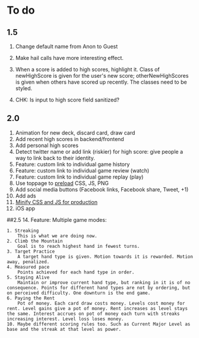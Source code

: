 # To do

## 1.5

1. Change default name from Anon to Guest

2. Make hail calls have more interesting effect.

3. When a score is added to high scores, highlight it. Class of newHighScore is given for the user's new score; otherNewHighScores is given when others have scored up recently. The classes need to be styled.

3. CHK: Is input to high score field sanitized?

## 2.0

1. Animation for new deck, discard card, draw card
9. Add recent high scores in backend/frontend
10. Add personal high scores
11. Detect twitter name or add link (riskier) for high score: give people a way to link back to their identity.
13. Feature: custom link to individual game history
14. Feature: custom link to individual game review (watch)
15. Feature: custom link to individual game replay (play)
5. Use toppage to [preload](http://stackoverflow.com/questions/1059793/pre-loading-external-files-css-javascript-for-other-pages) CSS, JS, PNG
4. Add social media buttons (Facebook links, Facebook share, Tweet, +1)
5. Add ads
16. [Minify CSS and JS for production](http://developer.yahoo.com/yui/compressor/)
17. iOS app


##2.5
14. Feature: Multiple game modes:

	1. Streaking
		This is what we are doing now.
	2. Climb the Mountain
		Goal is to reach highest hand in fewest turns.
	3. Target Practice
		A target hand type is given. Motion towards it is rewarded. Motion away, penalized.
	4. Measured pace
		Points achieved for each hand type in order. 
	5. Staying Alive
		Maintain or improve current hand type, but ranking in it is of no consequence. Points for different hand types are not by ordering, but on perceived difficulty. One downturn is the end game.
	6. Paying the Rent	
		Pot of money. Each card draw costs money. Levels cost money for rent. Level gains give a pot of money. Rent increases as level stays the same. Interest accrues on pot of money each turn with streaks increasing interest. Level loss loses money.
	10. Maybe different scoring rules too. Such as Current Major Level as base and the streak at that level as power. 